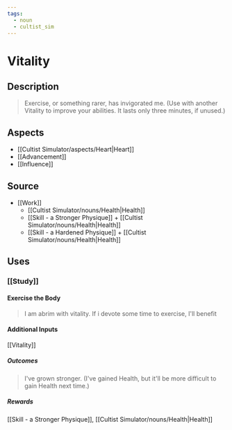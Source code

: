 ```yaml
---
tags:
  - noun
  - cultist_sim
---
```


# Vitality

## Description

> Exercise, or something rarer, has invigorated me. 
> (Use with another Vitality to improve your abilities. It lasts only three minutes, if unused.)

## Aspects
- [[Cultist Simulator/aspects/Heart|Heart]]
- [[Advancement]]
- [[Influence]]
## Source
- [[Work]] 
	- [[Cultist Simulator/nouns/Health|Health]]
	- [[Skill - a Stronger Physique]] + [[Cultist Simulator/nouns/Health|Health]]
	- [[Skill - a Hardened Physique]] + [[Cultist Simulator/nouns/Health|Health]]

## Uses

### [[Study]]

#### Exercise the Body

> I am abrim with vitality. If i devote some time to exercise, I'll benefit
#### Additional Inputs
[[Vitality]]
##### Outcomes
> I've grown stronger.
> (I've gained Health, but it'll be more difficult to gain Health next time.)
##### Rewards
[[Skill - a Stronger Physique]], [[Cultist Simulator/nouns/Health|Health]]